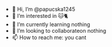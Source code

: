 - 👋 Hi, I’m @papucska1245
- 👀 I’m interested in 🐱🐈
- 🌱 I’m currently learning nothing
- 💞️ I’m looking to collaborateon nothing
- 📫 How to reach me: you cant

<!---
papucska1245/papucska1245 is a ✨ special ✨ repository because its `README.md` (this file) appears on your GitHub profile.
You can click the Preview link to take a look at your changes.
--->
